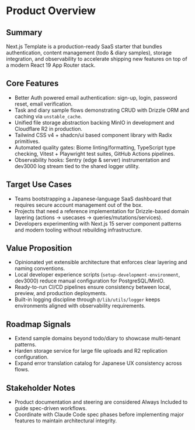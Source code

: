 # Product Overview

## Summary
Next.js Template is a production-ready SaaS starter that bundles authentication, content management (todo & diary samples), storage integration, and observability to accelerate shipping new features on top of a modern React 19 App Router stack.

## Core Features
- Better Auth powered email authentication: sign-up, login, password reset, email verification.
- Task and diary sample flows demonstrating CRUD with Drizzle ORM and caching via `unstable_cache`.
- Unified file storage abstraction backing MinIO in development and Cloudflare R2 in production.
- Tailwind CSS v4 + shadcn/ui based component library with Radix primitives.
- Automated quality gates: Biome linting/formatting, TypeScript type checking, Vitest + Playwright test suites, GitHub Actions pipelines.
- Observability hooks: Sentry (edge & server) instrumentation and dev3000 log stream tied to the shared logger utility.

## Target Use Cases
- Teams bootstrapping a Japanese-language SaaS dashboard that requires secure account management out of the box.
- Projects that need a reference implementation for Drizzle-based domain layering (actions → usecases → queries/mutations/services).
- Developers experimenting with Next.js 15 server component patterns and modern tooling without rebuilding infrastructure.

## Value Proposition
- Opinionated yet extensible architecture that enforces clear layering and naming conventions.
- Local developer experience scripts (`setup-development-environment`, dev3000) reduce manual configuration for PostgreSQL/MinIO.
- Ready-to-run CI/CD pipelines ensure consistency between local, preview, and production deployments.
- Built-in logging discipline through `@/lib/utils/logger` keeps environments aligned with observability requirements.

## Roadmap Signals
- Extend sample domains beyond todo/diary to showcase multi-tenant patterns.
- Harden storage service for large file uploads and R2 replication configuration.
- Expand error translation catalog for Japanese UX consistency across flows.

## Stakeholder Notes
- Product documentation and steering are considered Always Included to guide spec-driven workflows.
- Coordinate with Claude Code spec phases before implementing major features to maintain architectural integrity.
